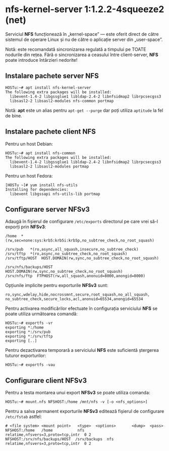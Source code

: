 nfs-kernel-server 1:1.2.2-4squeeze2 (net)
=========================================

Serviciul **NFS** funcționează în „kernel-space” — este oferit direct de către sistemul de operare Linux și nu de către o aplicație server din „user-space”.

Notă: este recomandată sincronizarea regulată a timpului pe TOATE nodurile din rețea. Fără o sincronizarea a ceasului între client-server, **NFS** poate introduce întârzieri nedorite!


Instalare pachete server NFS
----------------------------

    HOSTu:~# apt install nfs-kernel-server
    The following extra packages will be installed:
      libevent-1.4-2 libgssglue1 libldap-2.4-2 libnfsidmap2 librpcsecgss3
      libsasl2-2 libsasl2-modules nfs-common portmap

Notă: **apt** este un alias pentru `apt-get --purge` dar poți utiliza `aptitude` la fel de bine.


Instalare pachete client NFS
----------------------------

Pentru un host Debian:

    HOSTu:~# apt install nfs-common
    The following extra packages will be installed:
      libevent-1.4-2 libgssglue1 libldap-2.4-2 libnfsidmap2 librpcsecgss3
      libsasl2-2 libsasl2-modules portmap

Pentru un host Fedora:

    [HOSTu ~]# yum install nfs-utils
    Installing for dependencies:
      libevent libgssapi nfs-utils-lib portmap


Configurare server NFSv3
------------------------

Adaugă în fișierul de configurare `/etc/exports` directorul pe care vrei să-l exporți prin **NFSv3**:

    /home  *(rw,sec=none:sys:krb5:krb5i:krb5p,no_subtree_check,no_root_squash)

    /srv/pub   *(ro,async,all_squash,insecure,no_subtree_check)
    /srv/tftp  *(ro,async,no_subtree_check,no_root_squash)
    /srv/tftp/HOST  HOST.DOMAIN(rw,sync,no_subtree_check,no_root_squash)

    /srv/nfs/backups/HOST  HOST.DOMAIN(rw,sync,no_subtree_check,no_root_squash)
    /srv/nfs/ftp  FTPHOST(rw,all_squash,anonuid=8000,anongid=8000)

Opțiunile implicite pentru exporturile **NFSv3** sunt:

    ro,sync,wdelay,hide,nocrossmnt,secure,root_squash,no_all_squash,
    no_subtree_check,secure_locks,acl,anonuid=65534,anongid=65534

Pentru activarea modificărilor efectuate în configurația serviciului **NFS** se poate utiliza următoarea comandă:

    HOSTu:~# exportfs -vr
    exporting *:/home
    exporting *:/srv/pub
    exporting *:/srv/tftp
    exporting [..]

Pentru dezactivarea temporară a serviciului **NFS** este suficientă ștergerea tuturor exporturilor:

    HOSTu:~# exportfs -vau


Configurare client NFSv3
------------------------

Pentru a testa montarea unui export **NFSv3** se poate utiliza comanda:

    HOSTu:~# mount.nfs NFSHOST:/home /mnt/nfs -v [-o <nfs_options>]

Pentru a salva permanent exporturile **NFSv3** editează fișierul de configurare `/etc/fstab` astfel:

    # <file system> <mount point>   <type>  <options>       <dump>  <pass>
    NFSHOST:/home   /home           nfs     relatime,nfsvers=3,proto=tcp,intr  0 2
    NFSHOST:/srv/nfs/backups/HOST  /srv/backups  nfs  relatime,nfsvers=3,proto=tcp,intr  0 2
